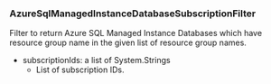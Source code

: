 ### AzureSqlManagedInstanceDatabaseSubscriptionFilter
Filter to return Azure SQL Managed Instance Databases which have resource group name in the given list of resource group names.

- subscriptionIds: a list of System.Strings
  - List of subscription IDs.
